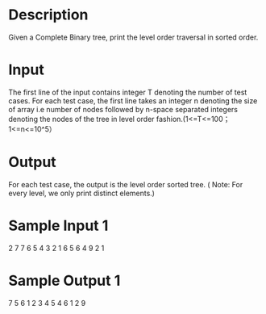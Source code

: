 # Description

Given a Complete Binary tree, print the level order traversal in sorted order.

# Input

The first line of the input contains integer T denoting the number of test cases. For each test case, the first line takes an integer n denoting the size of array i.e number of nodes followed by n-space separated integers denoting the nodes of the tree in level order fashion.(1<=T<=100；1<=n<=10^5）

# Output

For each test case, the output is the level order sorted tree. ( Note: For every level, we only print distinct elements.)

# Sample Input 1

2
7
7 6 5 4 3 2 1
6
5 6 4 9 2 1

# Sample Output 1

7
5 6
1 2 3 4
5
4 6
1 2 9